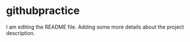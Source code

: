 # githubpractice
I am editing the README file.
Adding some more details about the project description.

